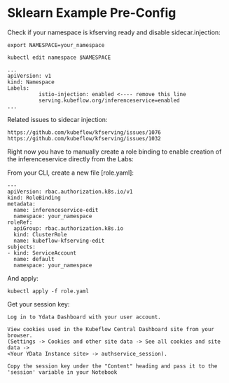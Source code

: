 # Sklearn Example Pre-Config


Check if your namespace is kfserving ready and disable sidecar.injection:
```
export NAMESPACE=your_namespace

kubectl edit namespace $NAMESPACE

...
apiVersion: v1
kind: Namespace
Labels:       
          istio-injection: enabled <---- remove this line
          serving.kubeflow.org/inferenceservice=enabled
...
```

Related issues to sidecar injection:
```
https://github.com/kubeflow/kfserving/issues/1076
https://github.com/kubeflow/kfserving/issues/1032
```


Right now you have to manually create a role binding to enable creation of the inferenceservice
directly from the Labs:

From your CLI, create a new file [role.yaml]:

```
---
apiVersion: rbac.authorization.k8s.io/v1
kind: RoleBinding
metadata:
  name: inferenceservice-edit
  namespace: your_namespace
roleRef:
  apiGroup: rbac.authorization.k8s.io
  kind: ClusterRole
  name: kubeflow-kfserving-edit
subjects:
- kind: ServiceAccount
  name: default
  namespace: your_namespace
```
And apply:
```
kubectl apply -f role.yaml
```


Get your session key:

```
Log in to Ydata Dashboard with your user account.

View cookies used in the Kubeflow Central Dashboard site from your browser. 
(Settings -> Cookies and other site data -> See all cookies and site data -> 
<Your YData Instance site> -> authservice_session). 

Copy the session key under the "Content" heading and pass it to the 'session' variable in your Notebook
```


